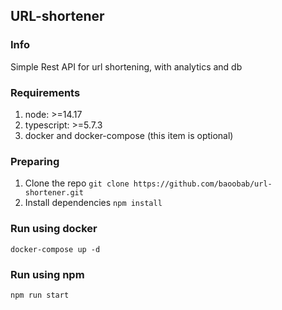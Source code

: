 ## URL-shortener

### Info
Simple Rest API for url shortening, with analytics and db

### Requirements
1. node: >=14.17
2. typescript: >=5.7.3
3. docker and docker-compose (this item is optional)

### Preparing
1. Clone the repo `git clone https://github.com/baoobab/url-shortener.git`
2. Install dependencies `npm install`

### Run using docker
``docker-compose up -d``

### Run using npm
``npm run start``
